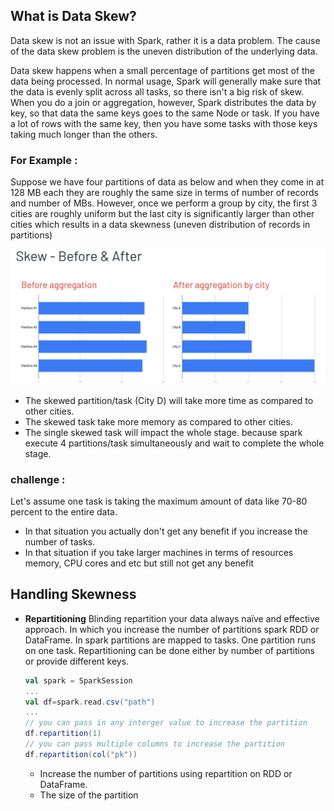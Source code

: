 ## What is Data Skew?
Data skew is not an issue with Spark, rather it is a data problem. The cause of the data skew problem is the uneven distribution of the underlying data.

Data skew happens when a small percentage of partitions get most of the data being processed. In normal usage, Spark will generally make sure that the data is evenly split across all tasks, so there isn't a big risk of skew. When you do a join or aggregation, however, Spark distributes the data by key, so that data the same keys goes to the same Node or task. If you have a lot of rows with the same key, then you have some tasks with those keys taking much longer than the others.

### For Example :
Suppose we have four partitions of data as below and when they come in at 128 MB each they are roughly the same size in terms of number of records and number of MBs. However, once we perform a group by city, the first 3 cities are roughly uniform but the last city is significantly larger than other cities which results in a data skewness (uneven distribution of records in partitions)

![Spark](https://github.com/gurditsingh/blog/blob/gh-pages/_screenshots/spark-data-skew.png?raw=true)

 - The skewed partition/task (City D) will take more time as compared to other cities.
 - The skewed task take more memory as compared to other cities.
 - The single skewed task will impact the whole stage. because spark execute 4 partitions/task simultaneously and wait to complete the whole stage.

### challenge :
Let's assume one task is taking the maximum amount of data like 70-80 percent to the entire data.

 - In that situation you actually don't get any benefit if you increase the number of tasks.
 - In that situation if you take larger machines in terms of resources memory, CPU cores and etc but still not get any benefit

## Handling Skewness

 - **Repartitioning** Blinding repartition your data always naïve and effective approach. In which you increase the number of partitions spark RDD or DataFrame. In spark partitions are mapped to tasks. One partition runs on one task. Repartitioning can be done either by number of partitions or provide different keys.
	 
	```scala
	val spark = SparkSession
	...
	val df=spark.read.csv("path")
	...
	// you can pass in any interger value to increase the partition
	df.repartition(1)
	// you can pass multiple columns to increase the partition
	df.repartition(col("pk"))
	```
	- Increase the number of partitions using repartition on RDD or DataFrame.
	- The size of the partition  
<!--stackedit_data:
eyJoaXN0b3J5IjpbLTEwMTQzNzIxOTYsMTM0OTAzMjI4OCwxOT
Y3MDg5Mjg5LC01Mzk2ODA0MTQsODM5ODM0MjkxLDE4MTA4MDMz
NTcsMTg3MTM1NDkwNCwxMTI5NDM4Nzg1LDExMjk3OTA4MjYsMT
UzODIzMzMyNCwtMjA3MDIzMzg2Niw0MDE3OTI5MTEsNzE2NTIw
MDg4LC0zNjY4MDQ1MDMsLTE3MDA0MjgzMDEsMTUxMjQ4NTMwOC
wxMjc2ODU2MjYsLTIwMjcxOTc5ODUsMTQwMTY4NjY2MiwtMTE0
MDE5MjQ5N119
-->